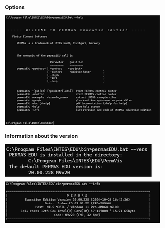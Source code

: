 ### Options

![permasEDU help](permasEDU_help.png)

### Information about the version

![permasEDU version](permasEDU_vers.png)

![permasEDU info](permasEDU_info.png)

